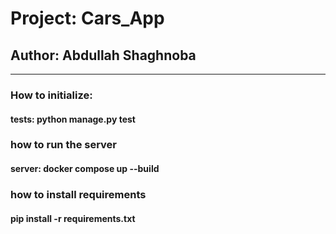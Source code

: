 # Project: Cars_App

## Author: Abdullah Shaghnoba

---

### How to initialize:
#### tests: python manage.py test 
### how to run the server
#### server: docker compose up --build
### how to install requirements
#### pip install -r requirements.txt